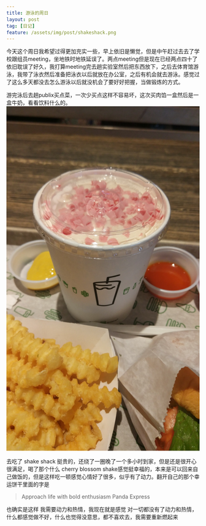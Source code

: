 ```yaml
---
title: 游泳的周日
layout: post
tag: [日记]
feature: /assets/img/post/shakeshack.png
---
```

今天这个周日我希望过得更加充实一些，早上依旧是懒觉，但是中午赶过去去了学校跟组员meeting，坐地铁时地铁延误了。两点meeting但是现在已经两点四十了依旧耽误了好久，我打算meeting完去趟实验室然后把东西放下，之后去体育馆游泳，我带了泳衣然后准备把泳衣以后就放在办公室，之后有机会就去游泳。感觉过了这么多天都没去怎么游泳以后就没机会了要好好把握，当做锻炼的方式。

游完泳后去趟publix买点菜，一次少买点这样不容易坏，这次买肉馅一盒然后是一盒牛奶，看看饮料什么的。
![cherry blossom shake](/assets/img/post/shake.png)

去吃了 shake shack 挺贵的，还绕了一圈晚了一个多小时到家，但是还是很开心很满足，喝了那个什么 cherry blossom shake感觉挺幸福的，本来是可以回来自己做饭的，但是这样吃一顿感觉心情好了很多，似乎有了动力。翻开自己的那个幸运饼干里面的字是
> Approach life with bold enthusiasm 
> Panda Express

也确实是这样 我需要动力和热情，我现在就是感觉 对一切都没有了动力和热情，什么都感觉做不好，什么也觉得没意思，都不喜欢去，我需要重新燃起来


